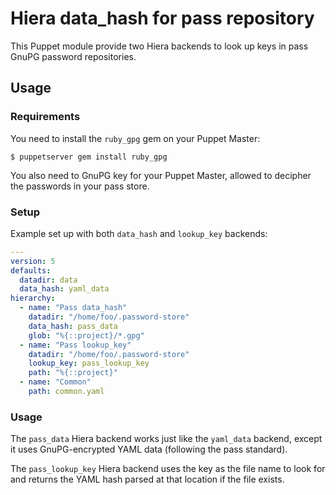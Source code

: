 Hiera data_hash for pass repository
===================================

This Puppet module provide two Hiera backends to look up keys in
pass GnuPG password repositories.


## Usage

### Requirements

You need to install the `ruby_gpg` gem on your Puppet Master:

```shell
$ puppetserver gem install ruby_gpg
```

You also need to GnuPG key for your Puppet Master, allowed to decipher the
passwords in your pass store.


### Setup


Example set up with both `data_hash` and `lookup_key` backends:


```yaml
---
version: 5
defaults:
  datadir: data
  data_hash: yaml_data
hierarchy:
  - name: "Pass data_hash"
    datadir: "/home/foo/.password-store"
    data_hash: pass_data
    glob: "%{::project}/*.gpg"
  - name: "Pass lookup_key"
    datadir: "/home/foo/.password-store"
    lookup_key: pass_lookup_key
    path: "%{::project}"
  - name: "Common"
    path: common.yaml
```

### Usage

The `pass_data` Hiera backend works just like the `yaml_data` backend, except
it uses GnuPG-encrypted YAML data (following the pass standard).

The `pass_lookup_key` Hiera backend uses the key as the file name to look for
and returns the YAML hash parsed at that location if the file exists.

